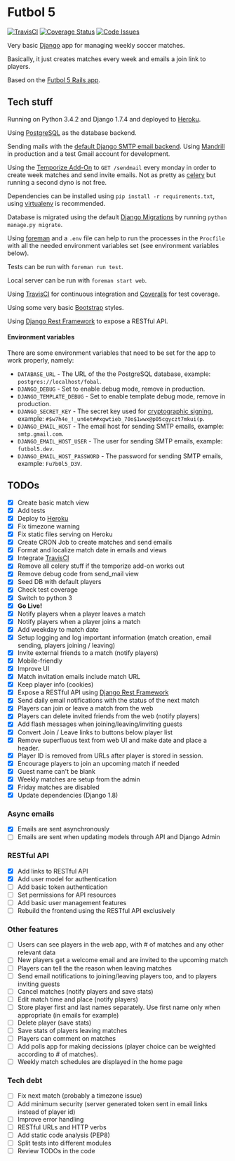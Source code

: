 # Futbol 5

[![TravisCI](https://travis-ci.org/irodrigo17/futbol5-django.svg?branch=master)](https://travis-ci.org/irodrigo17/futbol5-django)
[![Coverage Status](https://coveralls.io/repos/irodrigo17/futbol5-django/badge.svg?branch=master)](https://coveralls.io/r/irodrigo17/futbol5-django?branch=master)
[![Code Issues](http://www.quantifiedcode.com/api/v1/project/aa9fc12591194a1db8f80e5e5e4d5aed/badge.svg)](http://www.quantifiedcode.com/app/project/aa9fc12591194a1db8f80e5e5e4d5aed)


Very basic [Django](https://www.djangoproject.com) app for managing weekly soccer matches.

Basically, it just creates matches every week and emails a join link to players.

Based on the [Futbol 5 Rails app](https://github.com/irodrigo17/fulbol5).


## Tech stuff

Running on Python 3.4.2 and Django 1.7.4 and deployed to [Heroku](https://fobal.herokuapp.com).

Using [PostgreSQL](http://www.postgresql.org) as the database backend.

Sending mails with the [default Django SMTP email backend](https://docs.djangoproject.com/en/1.7/topics/email/). Using [Mandrill](http://mandrill.com) in production and a test Gmail account for development.

Using the [Temporize Add-On](https://www.temporize.net/) to `GET /sendmail` every monday in order to create week matches and send invite emails. Not as pretty as [celery](http://www.celeryproject.org) but running a second dyno is not free.

Dependencies can be installed using `pip install -r requirements.txt`, using [virtualenv](https://virtualenv.pypa.io/) is recommended.

Database is migrated using the default [Django Migrations](https://docs.djangoproject.com/en/1.7/topics/migrations/) by running `python manage.py migrate`.

Using [foreman](https://github.com/ddollar/foreman) and a `.env` file can help to run the processes in the `Procfile` with all the needed environment variables set (see environment variables below).

Tests can be run with `foreman run test`.

Local server can be run with `foreman start web`.

Using [TravisCI](https://travis-ci.org/irodrigo17/futbol5-django) for continuous integration and [Coveralls](https://coveralls.io/r/irodrigo17/futbol5-django) for test coverage.

Using some very basic [Bootstrap](http://getbootstrap.com) styles.

Using [Django Rest Framework](http://www.django-rest-framework.org) to expose a RESTful API.


#### Environment variables

There are some environment variables that need to be set for the app to work properly, namely:

- `DATABASE_URL` - The URL of the the PostgreSQL database, example: `postgres://localhost/fobal`.
- `DJANGO_DEBUG` - Set to enable debug mode, remove in production.
- `DJANGO_TEMPLATE_DEBUG` - Set to enable template debug mode, remove in production.
- `DJANGO_SECRET_KEY` - The secret key used for [cryptographic signing](https://docs.djangoproject.com/en/1.7/topics/signing/), example: `#$w7h4e_!_un6et##xgwtieb_70o$1wwx@p05cgyczt7mkui(p`.
- `DJANGO_EMAIL_HOST` - The email host for sending SMTP emails, example: `smtp.gmail.com`.
- `DJANGO_EMAIL_HOST_USER` - The user for sending SMTP emails, example: `futbol5.dev`.
- `DJANGO_EMAIL_HOST_PASSWORD` - The password for sending SMTP emails, example: `Fu7b0l5_D3V`.


## TODOs

- [x] Create basic match view
- [x] Add tests
- [x] Deploy to [Heroku](https://devcenter.heroku.com/articles/getting-started-with-python)
- [x] Fix timezone warning
- [x] Fix static files serving on Heroku
- [x] Create CRON Job to create matches and send emails
- [x] Format and localize match date in emails and views
- [x] Integrate [TravisCI](https://travis-ci.org/)
- [x] Remove all celery stuff if the temporize add-on works out
- [x] Remove debug code from send_mail view
- [x] Seed DB with default players
- [x] Check test coverage
- [x] Switch to python 3
- [x] **Go Live!**
- [x] Notify players when a player leaves a match
- [x] Notify players when a player joins a match
- [x] Add weekday to match date
- [x] Setup logging and log important information (match creation, email sending, players joining / leaving)
- [x] Invite external friends to a match (notify players)
- [x] Mobile-friendly
- [x] Improve UI
- [x] Match invitation emails include match URL
- [x] Keep player info (cookies)
- [x] Expose a RESTful API using [Django Rest Framework](http://www.django-rest-framework.org)
- [x] Send daily email notifications with the status of the next match
- [x] Players can join or leave a match from the web
- [x] Players can delete invited friends from the web (notify players)
- [x] Add flash messages when joining/leaving/inviting guests
- [x] Convert Join / Leave links to buttons below player list
- [x] Remove superfluous text from web UI and make date and place a header.
- [x] Player ID is removed from URLs after player is stored in session.
- [x] Encourage players to join an upcoming match if needed
- [x] Guest name can't be blank
- [x] Weekly matches are setup from the admin
- [x] Friday matches are disabled
- [x] Update dependencies (Django 1.8)

### Async emails

- [x] Emails are sent asynchronously
- [ ] Emails are sent when updating models through API and Django Admin

### RESTful API

- [x] Add links to RESTful API
- [x] Add user model for authentication
- [ ] Add basic token authentication
- [ ] Set permissions for API resources
- [ ] Add basic user management features
- [ ] Rebuild the frontend using the RESTful API exclusively

### Other features

- [ ] Users can see players in the web app, with # of matches and any other relevant data
- [ ] New players get a welcome email and are invited to the upcoming match
- [ ] Players can tell the the reason when leaving matches
- [ ] Send email notifications to joining/leaving players too, and to players inviting guests
- [ ] Cancel matches (notify players and save stats)
- [ ] Edit match time and place (notify players)
- [ ] Store player first and last names separately. Use first name only when appropriate (in emails for example)
- [ ] Delete player (save stats)
- [ ] Save stats of players leaving matches
- [ ] Players can comment on matches
- [ ] Add polls app for making decissions (player choice can be weighted according to # of matches).
- [ ] Weekly match schedules are displayed in the home page

### Tech debt

- [ ] Fix next match (probably a timezone issue)
- [ ] Add minimum security (server generated token sent in email links instead of player id)
- [ ] Improve error handling
- [ ] RESTful URLs and HTTP verbs
- [ ] Add static code analysis (PEP8)
- [ ] Split tests into different modules
- [ ] Review TODOs in the code
